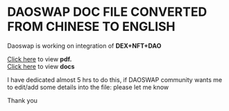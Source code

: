 # DAOSWAP DOC FILE CONVERTED FROM CHINESE TO ENGLISH
Daoswap is working on integration of  <b> DEX+NFT+DAO </b>

[Click here](https://github.com/Developer-piyush/DAOSWAP/blob/main/DAOSWAP%20WHITEPAPER.pdf) to view <b>pdf.</b> <br>
[Click here](https://github.com/Developer-piyush/DAOSWAP/blob/main/DAOSWAP.docx) to view <b>docs</b>

I have dedicated almost 5 hrs to do this, if DAOSWAP community wants me to edit/add some details into the file: please let me know

Thank you
